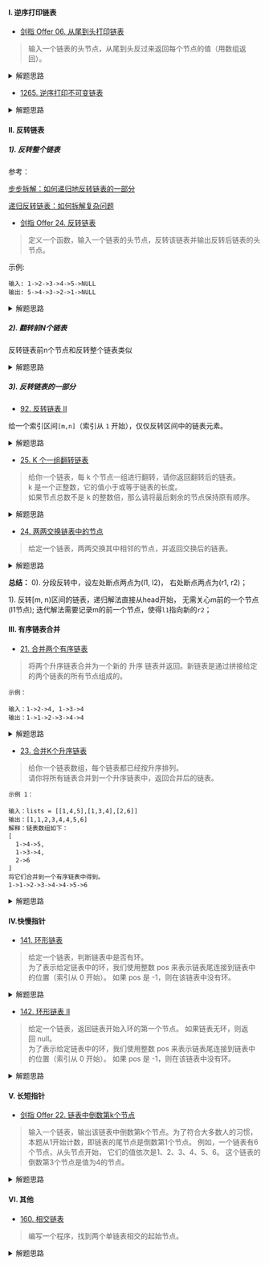 #### I. 逆序打印链表
 
- [剑指 Offer 06. 从尾到头打印链表](https://leetcode-cn.com/problems/cong-wei-dao-tou-da-yin-lian-biao-lcof/)
> 输入一个链表的头节点，从尾到头反过来返回每个节点的值（用数组返回）。

<details>
    <summary>解题思路</summary>
    

方法一： 递归
```python
class Solution:
    def reversePrint(self, head: ListNode) -> List[int]:
        f = self.reversePrint
        return f(head.next) + [head.val] if head else []
```
方法二： 迭代
```python
class Solution:
    def reversePrint(self, head: ListNode) -> List[int]:
        ans = []
        while head:
            ans.append(head.val)
            head = head.next
        return ans[::-1]
```
</details>

- [1265. 逆序打印不可变链表](https://leetcode-cn.com/problems/print-immutable-linked-list-in-reverse/)
<details>
    <summary>解题思路</summary>
    
```python
class Solution:
    def printLinkedListInReverse(self, head: 'ImmutableListNode') -> None:
        if head:
            self.printLinkedListInReverse(head.getNext())
            head.printValue()
``` 
</details>

#### II. 反转链表
##### 1). 反转整个链表
参考：

[步步拆解：如何递归地反转链表的一部分](https://leetcode-cn.com/problems/reverse-linked-list-ii/solution/bu-bu-chai-jie-ru-he-di-gui-di-fan-zhuan-lian-biao/)

[递归反转链表：如何拆解复杂问题](https://mp.weixin.qq.com/s?__biz=MzAxODQxMDM0Mw==&mid=2247484467&idx=1&sn=beb3ae89993b812eeaa6bbdeda63c494&chksm=9bd7fa3baca0732dc3f9ae9202ecaf5c925b4048514eeca6ac81bc340930a82fc62bb67681fa&mpshare=1&scene=1&srcid=0904Q5ccyLNU2Q1eDDsFV89m&sharer_sharetime=1599228259466&sharer_shareid=166bdf842ef8f7b635591390fb76a3a9#rd)


- [剑指 Offer 24. 反转链表](https://leetcode-cn.com/problems/fan-zhuan-lian-biao-lcof/)
> 定义一个函数，输入一个链表的头节点，反转该链表并输出反转后链表的头节点。

示例:
```shell script
输入: 1->2->3->4->5->NULL
输出: 5->4->3->2->1->NULL
```

<details>
    <summary>解题思路</summary>
    
递归版本：
```python
class Solution:
    def reverseList(self, head: ListNode) -> ListNode:
        pre, cur = None, head
        tmp = ListNode(-1)
        while cur:
            tmp = cur.next
            cur.next = pre
            pre = cur
            cur = tmp
        return pre
``` 

迭代版本：
```python
class Solution:
    def reverseList(self, head: ListNode) -> ListNode:
        pre, cur = None, head
        while cur:
            # 首尾衔接
            tmp = cur.next
            cur.next = pre
            pre = cur
            cur = tmp
        return pre
```
</details>

##### 2). 翻转前N个链表

反转链表前n个节点和反转整个链表类似
<details>
    <summary>解题思路</summary>
    
迭代版本：
```python
def reverseN(head: ListNode):
	successor = head
	# 找到第n+1个节点
	for _ in range(n):
		successor = successor.next
	# pre指向successor
	pre, cur = successor, head
	while cur != successor:
		tmp = cur.next
		cur.next = pre
		pre = cur
		cur = tmp
	return pre
``` 

递归版本：
```python
successor = None

def reverseN(head, n):
    if n == 1:
        # 记录第 n + 1 个节点
        successor = head.next
        return head
    # 以 head.next 为起点， 反转前 n - 1 个节点
    last = reverseN(head.next, n - 1)
    head.next.next = head
    # 让反转之后的 head 节点和后面的节点连接起来
    head.next = successor
    return last
```
</details>

##### 3). 反转链表的一部分
- [92. 反转链表 II](https://leetcode-cn.com/problems/reverse-linked-list-ii/)

给一个索引区间`[m,n]`（索引从 `1` 开始），仅仅反转区间中的链表元素。

<details>
    <summary>解题思路</summary>
    
递归版本
```python
class Solution:
    successor = None
    def reverseBetween(self, head: ListNode, m: int, n: int) -> ListNode:
        if m == 1:
            return self.reverseN(head, n)
        else:
            head.next = self.reverseBetween(head.next, m - 1, n - 1)
            return head
    
    
    def reverseN(self, head, n):
        global successor
        if n == 1:
            successor = head.next
            return head
        last = self.reverseN(head.next, n - 1)
        head.next.next, head.next = head, successor
        return last
``` 

迭代版本
```python
class Solution:
    def reverseBetween(self, head: ListNode, m: int, n: int) -> ListNode:
        # 因为m可能为1， 头结点也在反转里面，故需要dummy
        dummy = ListNode(-1)
        dummy.next = head
        pre, cur = dummy, head
        for _ in range(1, m):
            pre, cur = cur, cur.next
        # 左边m处断开的两头
        l1, l2 = pre, cur
        for _ in range(m, n + 1):
            tmp = cur.next
            cur.next = pre
            pre = cur
            cur = tmp
        # 右边n处断开的两处
        r1, r2 = pre, cur
        # m-n段反转，m处和n处的节点指向改变
        l1.next, l2.next = r1, r2
        return dummy.next
```
</details>

- [25. K 个一组翻转链表](https://leetcode-cn.com/problems/reverse-nodes-in-k-group/)
> 给你一个链表，每 k 个节点一组进行翻转，请你返回翻转后的链表。          
k 是一个正整数，它的值小于或等于链表的长度。         
如果节点总数不是 k 的整数倍，那么请将最后剩余的节点保持原有顺序。

<details>
    <summary>解题思路</summary>
    
```python
class Solution:
    def reverseKGroup(self, head: ListNode, k: int) -> ListNode:
        if not head or not head.next:
            return head
        dummy = ListNode(-1)
        dummy.next = head
        last = self._reverseK(dummy, k)
        # _reverseK()返回已翻转的长度为k的链表的最后一个节点
        while last:
            last = self._reverseK(last, k)
        return dummy.next
    
    
    def _reverseK(self, dummy, k):
        """"
        将dummy.next开头的长度为k的链表翻转，并且衔接好翻转后的左右的断点
        """
        l1, l2 = dummy, dummy.next
        pre, cur, end = dummy, dummy.next, dummy.next
        for _ in range(k):
            # 当前片段长度小于k， 提前结束，返回None
            if not end:
                return None
            end = end.next
        while cur != end:
            tmp = cur.next
            cur.next = pre
            pre = cur
            cur = tmp
        # 衔接好断点, pre, cur为右断点处的两点(r1, r2)
        l1.next, l2.next = pre, cur
        return l2
``` 
</details>

- [24. 两两交换链表中的节点](https://leetcode-cn.com/problems/swap-nodes-in-pairs/)
> 给定一个链表，两两交换其中相邻的节点，并返回交换后的链表。

<details>
    <summary>解题思路</summary>
    
递归版本
```python
class Solution:
    def swapPairs(self, head: ListNode) -> ListNode:
        if not head or not head.next:
            return head
        dummy = head.next
        head.next, dummy.next = dummy.next, head
        dummy.next.next = self.swapPairs(head.next)
        return dummy
``` 

迭代版本
```python
class Solution:
    def swapPairs(self, head: ListNode) -> ListNode:
        dummy = ListNode(-1)
        dummy.next = head
        pre, cur = dummy, dummy.next
        while cur and cur.next:
            tmp = cur.next.next
            pre.next = cur.next
            cur.next.next = cur
            cur.next = tmp
            pre, cur = cur, cur.next
        return dummy.next
```

</details>

**总结：**
0). 分段反转中，设左处断点两点为(l1, l2)， 右处断点两点为(r1, r2)；

1). 反转[m, n)区间的链表，递归解法直接从head开始，
无需关心m前的一个节点(l1节点);
迭代解法需要记录m的前一个节点，使得`l1`指向新的`r2`；

#### III. 有序链表合并

- [21. 合并两个有序链表](https://leetcode-cn.com/problems/merge-two-sorted-lists/)
> 将两个升序链表合并为一个新的 升序 链表并返回。新链表是通过拼接给定的两个链表的所有节点组成的。 
```shell script
示例：

输入：1->2->4, 1->3->4
输出：1->1->2->3->4->4
```

<details>
    <summary>解题思路</summary>
    
递归解法
```python
class Solution:
    def mergeTwoLists(self, l1: ListNode, l2: ListNode) -> ListNode:
        if not l1: return l2
        if not l2: return l1
        
        res = None
        if l1.val < l2.val:
            res = l1
            res.next = self.mergeTwoLists(l1.next, l2)
        else:
            res = l2
            res.next = self.mergeTwoLists(l1, l2.next)
        return res
``` 
    
迭代解法
```python
class Solution:
    def mergeTwoLists(self, l1: ListNode, l2: ListNode) -> ListNode:
        dummy = ListNode(-1)
        pNode = dummy
        while l1 and l2:
            if l1.val < l2.val:
                pNode.next = l1
                l1 = l1.next
            else:
                pNode.next = l2
                l2 = l2.next
            pNode = pNode.next
        pNode.next = l1 if l1 else l2
        return dummy.next
``` 
</details>

- [23. 合并K个升序链表](https://leetcode-cn.com/problems/merge-k-sorted-lists/)
> 给你一个链表数组，每个链表都已经按升序排列。            
请你将所有链表合并到一个升序链表中，返回合并后的链表。

```shell script
示例 1：

输入：lists = [[1,4,5],[1,3,4],[2,6]]
输出：[1,1,2,3,4,4,5,6]
解释：链表数组如下：
[
  1->4->5,
  1->3->4,
  2->6
]
将它们合并到一个有序链表中得到。
1->1->2->3->4->4->5->6
```

<details>
    <summary>解题思路</summary>
    
解法一： 借助上题两两合并
```python
class Solution:
    def mergeKLists(self, lists: List[ListNode]) -> ListNode:
        rhead = None
        for l in lists:
            rhead = self.__mergeTwoLists(rhead, l)
        return rhead
    
    def __mergeTwoLists(self, head1, head2):
        dummy = ListNode(-1)
        pNode = dummy
        while head1 and head2:
            if head1.val < head2.val:
                pNode.next = head1
                head1 = head1.next
            else:
                pNode.next = head2
                head2 = head2.next
            pNode = pNode.next
        pNode.next = head1 if head1 else head2
        return dummy.next
``` 
    
解法二： 优先级队列
```python
class Solution:
    def mergeKLists(self, lists: List[ListNode]) -> ListNode:
        hp = []
        for i in range(len(lists)):
            if lists[i]:
                heapq.heappush(hp, (lists[i].val, i))
                lists[i] = lists[i].next
        
        dummy = ListNode(-1)
        node = dummy
        while hp:
            val, i = heapq.heappop(hp)
            node.next = ListNode(val)
            if lists[i]:
                heapq.heappush(hp, (lists[i].val, i))
                lists[i] = lists[i].next
            node = node.next
        return dummy.next
``` 
</details>

#### IV.快慢指针
- [141. 环形链表](https://leetcode-cn.com/problems/linked-list-cycle/)
>  给定一个链表，判断链表中是否有环。            
为了表示给定链表中的环，我们使用整数 pos 来表示链表尾连接到链表中的位置（索引从 0 开始）。 如果 pos 是 -1，则在该链表中没有环。

<details>
    <summary>解题思路</summary>
    
```python
class Solution:
    def hasCycle(self, head: ListNode) -> bool:
        slow, fast = head, head
        while slow and slow.next and fast and fast.next:
            slow, fast = slow.next, fast.next.next
            if slow == fast:
                return True
        return False
``` 
</details>

- [142. 环形链表 II](https://leetcode-cn.com/problems/linked-list-cycle-ii/)
> 给定一个链表，返回链表开始入环的第一个节点。 如果链表无环，则返回 null。       
为了表示给定链表中的环，我们使用整数 pos 来表示链表尾连接到链表中的位置（索引从 0 开始）。 如果 pos 是 -1，则在该链表中没有环。

<details>
    <summary>解题思路</summary>
    
![](./相关的图/环形链表.svg)
如果快慢指针slow, fast同时出发，但slow速度为1, fast速度为2, 
并在`心`处相遇, 则由公式推导, 必然存在 `p = q`, 所以找到相交节点分为两步：

1). 快慢指针找到相交节点，如果没有则直接返回-1；

2). slow从头开始出发, 此时slow和fast同时出发, 速度均为1, 相遇到的节点即为相交节点.

```python
class Solution:
    def detectCycle(self, head: ListNode) -> ListNode:
        if not head or not head.next:
            return None
        slow, fast = head.next, head.next.next
        while slow != fast:
            if fast and fast.next:
                slow, fast = slow.next, fast.next.next
            else:
                return None
        slow = head
        while slow != fast:
            slow, fast = slow.next, fast.next
        return slow
``` 
</details>

#### V. 长短指针
- [剑指 Offer 22. 链表中倒数第k个节点](https://leetcode-cn.com/problems/lian-biao-zhong-dao-shu-di-kge-jie-dian-lcof/)
> 输入一个链表，输出该链表中倒数第k个节点。为了符合大多数人的习惯，
>本题从1开始计数，即链表的尾节点是倒数第1个节点。
>例如，一个链表有6个节点，从头节点开始，
>它们的值依次是1、2、3、4、5、6。
>这个链表的倒数第3个节点是值为4的节点。

<details>
    <summary>解题思路</summary>
    
```python
class Solution:
    def getKthFromEnd(self, head: ListNode, k: int) -> ListNode:
        front, behind = head, head
        while front and k:
            front = front.next
            k -= 1
        # 检查case: k大于链表的长度
        if k < 0 or k > 0 and not front:
            return None
        while front:
            front, behind = front.next, behind.next
        return behind
``` 
</details>

#### VI. 其他
- [160. 相交链表](https://leetcode-cn.com/problems/intersection-of-two-linked-lists/)
> 编写一个程序，找到两个单链表相交的起始节点。

<details>
    <summary>解题思路</summary>
    
```python
# 解法一：　先计算出两个链表的长度，然后长的先走diff步(diff)为两者长度之差
#         再一起走，遇到相等且不为空，即是相交的节点。

# 解法二：
class Solution(object):
    def getIntersectionNode(self, headA, headB):
        """
        :type head1, head1: ListNode
        :rtype: ListNode
        """
        nodeA, nodeB = headA, headB
        while True:
            if nodeA == nodeB:
                return nodeA
            nodeA = nodeA.next if nodeA else headB
            nodeB = nodeB.next if nodeB else headA
``` 

</details>
